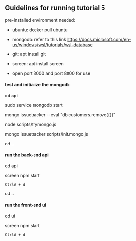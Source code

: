 ## Guidelines for running tutorial 5

pre-installed environment needed:

- ubuntu: docker pull ubuntu

- mongodb: refer to this link https://docs.microsoft.com/en-us/windows/wsl/tutorials/wsl-database

- git: apt install git

- screen: apt install screen

- open port 3000 and port 8000 for use

#### test and initialize the mongodb

cd api

sudo service mongodb start

mongo issuetracker --eval "db.customers.remove({})"

node scripts/trymongo.js

mongo issuetracker scripts/init.mongo.js

cd ..
#### run the back-end api

cd api

screen npm start

`CtrlA + d`  

cd ..

#### run the front-end ui

cd ui

screen npm start

`CtrlA + d`  
